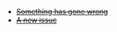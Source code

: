 
- ~~[Something has gone wrong](https://github.com/endjin/gh-playground/issues/6)~~
- ~~[A new issue](https://github.com/endjin/gh-playground/issues/7)~~